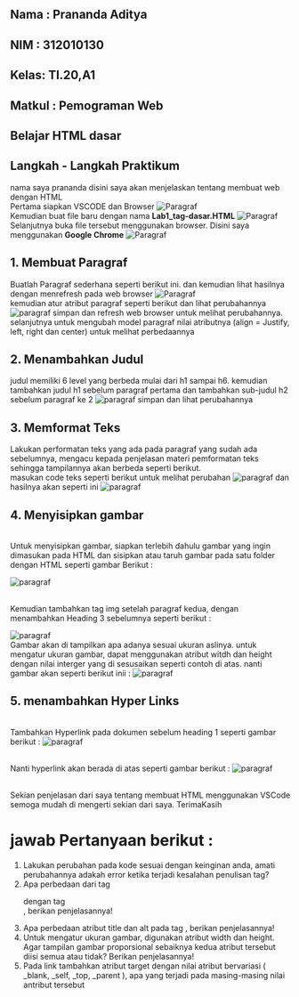 ## Nama : Prananda Aditya
## NIM  : 312010130
## Kelas: TI.20,A1
## Matkul : Pemograman Web
## Belajar HTML dasar
## Langkah - Langkah Praktikum
nama saya prananda disini saya akan menjelaskan tentang membuat web dengan HTML
<br>Pertama siapkan VSCODE dan Browser
![Paragraf](ss/IMG%20(1).png)
<br>Kemudian buat file baru dengan nama <b>Lab1_tag-dasar.HTML</b>
![Paragraf](ss/SS1.png)
<br>Selanjutnya buka file tersebut menggunakan browser. Disini saya menggunakan <b>Google Chrome</b>
![Paragraf](ss/SS2.png)

## 1. Membuat Paragraf
Buatlah Paragraf sederhana seperti berikut ini. dan kemudian lihat hasilnya dengan menrefresh pada web browser
![Paragraf](ss/SS3.png)
<br>kemudian atur atribut paragraf seperti berikut dan lihat perubahannya
![paragraf](ss/SS4.png)
simpan dan refresh web browser untuk melihat perubahannya. selanjutnya untuk mengubah model paragraf nilai atributnya (align = Justify, left, right dan center) untuk melihat perbedaannya

## 2. Menambahkan Judul
judul memiliki 6 level yang berbeda mulai dari h1 sampai h6. kemudian tambahkan judul h1 sebelum paragraf pertama dan tambahkan sub-judul h2 sebelum paragraf ke 2
![paragraf](ss/SS5.png)
simpan dan lihat perubahannya

## 3. Memformat Teks
Lakukan performatan teks yang ada pada paragraf yang sudah ada sebelumnya, mengacu kepada penjelasan materi pemformatan teks sehingga tampilannya akan berbeda seperti berikut.
<br>masukan code teks seperti berikut untuk melihat perubahan
![paragraf](ss/SS6.png)
dan hasilnya akan seperti ini
![paragraf](ss/SS7.png)

## 4. Menyisipkan gambar
<br>Untuk menyisipkan gambar, siapkan terlebih dahulu gambar yang ingin dimasukan pada HTML dan sisipkan atau taruh gambar pada satu folder dengan HTML seperti gambar Berikut :

![paragraf](ss/SS8.png)

<br>Kemudian tambahkan tag img setelah paragraf kedua, dengan menambahkan Heading 3 sebelumnya seperti berikut :

![paragraf](ss/SS9.png)
<br>Gambar akan di tampilkan apa adanya sesuai ukuran aslinya. untuk mengatur ukuran gambar, dapat menggunakan atribut witdh dan height dengan nilai interger yang di sesusaikan seperti contoh di atas. nanti gambar akan seperti berikut inii :
![paragraf](ss/SS10.png)

## 5. menambahkan Hyper Links

<br>Tambahkan Hyperlink pada dokumen sebelum heading 1 seperti gambar berikut :
![paragraf](ss/SS11.png)

<br>Nanti hyperlink akan berada di atas seperti gambar berikut :
![paragraf](ss/SS12.png)
 
<br>Sekian penjelasan dari saya tentang membuat HTML menggunakan VSCode semoga mudah di mengerti sekian dari saya. TerimaKasih


# jawab Pertanyaan berikut :
1. Lakukan perubahan pada kode sesuai dengan keinginan anda, amati perubahannya adakah 
error ketika terjadi kesalahan penulisan tag?
2. Apa perbedaan dari tag <p> dengan tag <br>, berikan penjelasannya!
3. Apa perbedaan atribut title dan alt pada tag <img>, berikan penjelasannya!
4. Untuk mengatur ukuran gambar, digunakan atribut width dan height. Agar tampilan gambar 
proporsional sebaiknya kedua atribut tersebut diisi semua atau tidak? Berikan penjelasannya!
5. Pada link tambahkan atribut target dengan nilai atribut bervariasi ( _blank, _self, _top, 
_parent ), apa yang terjadi pada masing-masing nilai antribut tersebut